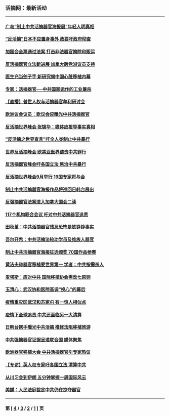 ### 活摘网：最新活动
---
#### [广岛“制止中共活摘器官海报展”年轻人明真相](../../pages/nf5883/n14053657.md?09150430) 
#### [“反活摘”日本不应置身事外 政要吁政府彻查](../../pages/nf5883/n13971188.md?09150430) 
#### [加国会全票通过法案 打击非法器官摘除和贩运](../../pages/nf5883/n13884924.md?09150430) 
#### [反活摘器官立法新进展 加拿大跨党派议员支持](../../pages/nf5883/n13876061.md?09150430) 
#### [医生充当刽子手 新研究揭中国心脏移植内幕](../../pages/nf5883/n13772291.md?09150430) 
#### [专家：活摘器官──中共国家运作的工业屠杀](../../pages/nf5883/n13761178.md?09150430) 
#### [【直播】普世人权与活摘器官牟利研讨会](../../pages/nf5883/n13425146.md?09150430) 
#### [欧洲议会议员：欧议会应曝光中共活摘器官](../../pages/nf5883/n13336571.md?09150430) 
#### [反活摘世界峰会 张锦华：媒体应报导事实真相](../../pages/nf5883/n13278502.md?09150430) 
#### [“反活摘之世界宣言”吁全人类制止中共暴行](../../pages/nf5883/n13259730.md?09150430) 
#### [世界反活摘峰会 欧美亚医界谴责中共罪行](../../pages/nf5883/n13253550.md?09150430) 
#### [反活摘器官峰会吁各国立法 惩治中共暴行](../../pages/nf5883/n13245052.md?09150430) 
#### [反活摘世界峰会9月举行 19国专家将与会](../../pages/nf5883/n13201492.md?09150430) 
#### [制止中共活摘器官海报作品将巡回日韩台展出](../../pages/nf5883/n13177791.md?09150430) 
#### [反强摘器官法案进入加拿大国会二读](../../pages/nf5883/n13033450.md?09150430) 
#### [117个机构联合会议 吁对中共活摘器官追责](../../pages/nf5883/n12775087.md?09150430) 
#### [田秋堇：中共活摘器官残忍恐怖是铁铮铮事实](../../pages/nf5883/n12702148.md?09150430) 
#### [吾尔开希：中共活摘法轮功学员及维族人器官](../../pages/nf5883/n12693197.md?09150430) 
#### [制止中共活摘器官海报征选颁奖 70国作品参赛](../../pages/nf5883/n12692050.md?09150430) 
#### [黄洁夫称器官移植要世界第一 学者：中共按需杀人](../../pages/nf5883/n12572329.md?09150430) 
#### [麦塔斯：应对中共 国际移植协会需改七原则](../../pages/nf5883/n12514711.md?09150430) 
#### [玉清心：武汉协和医院高调“换心”的幕后](../../pages/nf5883/n12298730.md?09150430) 
#### [疫情重灾区武汉和苏家屯 有一惊人相似点](../../pages/nf5883/n12150824.md?09150430) 
#### [疫情下全球追责 中共还面临另一大清算](../../pages/nf5883/n12070397.md?09150430) 
#### [日韩台携手曝光中共活摘 推修法阻移植旅游](../../pages/nf5883/n11712046.md?09150430) 
#### [中共强摘器官证据呈递联合国 媒体聚焦](../../pages/nf5883/n11546426.md?09150430) 
#### [欧洲器官移植大会 中共活摘器官引专家热议](../../pages/nf5883/n11539095.md?09150430) 
#### [【专访】英人权专家吁各国立法 清算中共](../../pages/nf5883/n11367315.md?09150430) 
#### [从川习会到伊朗 五分钟掌握一周国际风云](../../pages/nf5883/n11338520.md?09150430) 
#### [美媒：人民法庭裁定中共仍在掠夺器官](../../pages/nf5883/n11334897.md?09150430) 

---
#### 第 [ [4](./4.md?09150430) / [3](./3.md?09150430) / [2](./2.md?09150430) / [1](./1.md?09150430) ] 页
